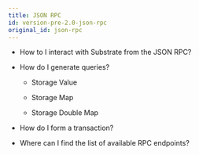 ```yaml
---
title: JSON RPC
id: version-pre-2.0-json-rpc
original_id: json-rpc
---
```


* How to I interact with Substrate from the JSON RPC?

* How do I generate queries?

	* Storage Value

	* Storage Map

	* Storage Double Map

* How do I form a transaction?

* Where can I find the list of available RPC endpoints?
